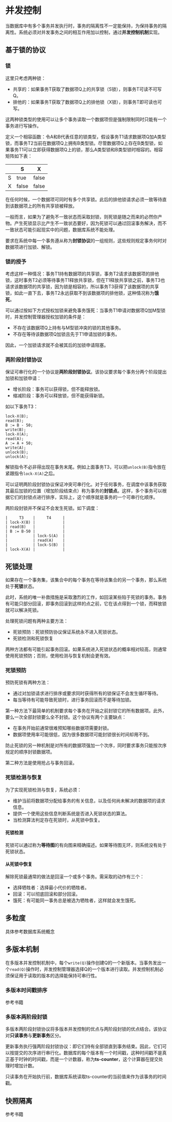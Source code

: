 # 并发控制

当数据库中有多个事务并发执行时，事务的隔离性不一定能保持，为保持事务的隔离性。系统必须对并发事务之间的相互作用加以控制，通过**并发控制机制**实现。

## 基于锁的协议
### 锁
这里只考虑两种锁：

* 共享的：如果事务T获取了数据项Q上的共享锁（S锁），则事务T可读不可写Q。
* 排他的：如果事务T获取了数据项Q上的排他锁（X锁），则事务T即可读也可写。

这两种锁类型的使用可以让多个事务读取一个数据项但是强制限制同时只能有一个事务进行写操作。

定义一个相容函数：令A和B代表任意的锁类型，假设事务T1请求数据项Q加A类型锁，而事务T2当前在数据项Q上拥有B类型锁。尽管数据项Q上存在B类型锁，如果事务T1可以立即获得数据项Q上的锁，那么A类型锁和B类型锁时相容的。相容矩阵如下表：

|     |   S   |   X   |
| --- | ----- | ----- |
| S   | true  | false |
| X   | false | false |

在任何时候，一个数据项可同时有多个共享锁。此后的排他锁请求必须一致等待直到该数据项上的所有共享锁被释放。

一般而言，如果为了避免不一致状态而采取封锁，则死锁是随之而来的必然你产物。产生死锁显示比产生不一致状态要好，因为死锁可以通过回滚事务解决，而不一致状态可能引起现实中的问题，数据库系统不能处理。

要求在系统中每一个事务遵从称为**封锁协议**的一组规则，这些规则规定事务何时对数据项进行加锁、解锁。

### 锁的授予
考虑这样一种情况：事务T1持有数据项的共享锁，事务T2请求该数据项的排他锁，这时事务T2必须等待事务T1释放共享锁，但在T1释放共享锁之前，事务T3也请求该数据项的共享锁，因为锁是相容的，所以事务T3获得了该数据项的共享锁，如此一直下去，事务T2永远获取不到该数据项的排他锁，这种情况称为**饿死**。

可以通过按如下方式授权加锁来避免事务饿死：当事务T1申请对数据项Q加M型锁时，并发控制管理器授权加锁的条件是：

* 不存在该数据项Q上持有与M型锁冲突的锁的其他事务。
* 不存在等待该数据项Q加锁且先于T1申请加锁的事务。

因此，一个加锁请求就不会被其后的加锁申请阻塞。

### 两阶段封锁协议
保证可串行化的一个协议是**两阶段封锁协议**。该协议要求每个事务分两个阶段提出加锁和加锁申请：

* 增长阶段：事务可以获得锁，但不能释放锁。
* 缩减阶段：事务可以释放锁，但不能获得新锁。

如以下事务T3：

```
lock-X(B);
read(B);
B := B - 50;
write(B);
lock-X(A);
read(A);
A := A + 50;
write(A);
unlock(B);
unlock(A);
```

解锁指令不必非得出现在事务末尾。例如上面事务T3，可以把`unlock(B)`指令放在紧跟指令`lock-X(A)`之后。

可以证明两阶段封锁协议保证冲突可串行化。对于任何事务，在调度中该事务获取其最后加锁的位置（增加阶段结束点）称为事务的**封锁点**。这样，多个事务可以根据它们的封锁点进行排序，实际上，这个顺序就是事务的一个可串行化顺序。

两阶段封锁并不保证不会发生死锁。如下调度：

```
|     T3    |     T4     |
| lock-X(B) |            |
| read(B)   |            |
| B := B-50 |            |
|           | lock-S(A)  |
|           | read(A)    |
|           | lock-S(B)  |
| lock-X(A) |            |
```


## 死锁处理
如果存在一个事务集，该集合中的每个事务在等待该集合的另一个事务，那么系统处于**死锁**状态。

此时，系统的唯一补救措施是采取激烈的工作，如回滚某些陷于死锁的事务。事务有可能只部分回滚，即事务回滚到这样的点之前，它在该点得到一个锁，而释放锁就可以解决死锁。

处理死锁问题有两种主要方法：

* 死锁预防：死锁预防协议保证系统永不进入死锁状态。
* 死锁检测和死锁恢复

两种方法都有可能引起事务回滚。如果系统进入死锁状态的概率相对较高，则通常使用死锁预防；否则，使用检测与恢复机制会更有效。

### 死锁预防
预防死锁有两种方法：

* 通过对加锁请求进行排序或要求同时获得所有的锁保证不会发生循环等待。
* 每当等待有可能导致死锁时，进行事务回滚而不是等待加锁。

第一种方法下最简单的机制要求每个事务在开始之前封锁它的所有数据项。此外，要么一次全部封锁要么全不封锁。这个协议有两个主要缺点：

* 在事务开始前通常很难预知哪些数据项需要封锁。
* 数据项使用率可能很低，因为很多数据项可能封锁很长时间却用不到。

防止死锁的另一种机制是对所有的数据项强加一个次序，同时要求事务只能按次序规定的顺序封锁数据项。

第二种方法是使用抢占与事务回滚。

### 死锁检测与恢复
为了实现死锁检测与恢复，系统必须：

* 维护当前将数据项分配给事务的有关信息，以及任何尚未解决的数据项的请求信息。
* 提供一个使用这些信息判断系统是否进入死锁状态的算法。
* 当检测算法判定存在死锁时，从死锁中恢复。

#### 死锁检测
死锁可以通过称为**等待图**的有向图来精确描述。如果等待图无环，则系统没有处于死锁状态。

#### 从死锁中恢复
解除死锁最通常的做法是回滚一个或多个事务。需采取的动作有三个：

* 选择牺牲者：选择最小代价的牺牲者。
* 回滚：可以彻底回滚和部分回滚。
* 饿死：有可能同一事务总是被选为牺牲者，这样就会发生饿死。


## 多粒度
具体参考数据库系统概念


## 多版本机制
在多版本并发控制机制中，每个`write(Q)`操作创建Q的一个新版本。当事务发出一个`read(Q)`操作时，并发控制管理器选择Q的一个版本进行读取。并发控制机制必须保证用于读取的版本的选择能保持可串行性。

### 多版本时间戳排序
参考书籍

### 多版本两阶段封锁
多版本两阶段封锁协议将多版本并发控制的优点与两阶段封锁的优点结合。该协议对**只读事务**与**更新事务**区分。

更新事务执行强两阶段封锁协议：即它们持有全部锁直到事务结束。因此，它们可以按提交的次序进行串行化。数据库的每个版本有一个时间戳，这种时间戳不是真正基于时钟的时间戳，而是一个计数器，称为**ts-counter**，这个计算器在提交处理时增加计数。

只读事务在开始执行前，数据库系统读取ts-counter的当前值来作为该事务的时间戳。


## 快照隔离
参考书籍